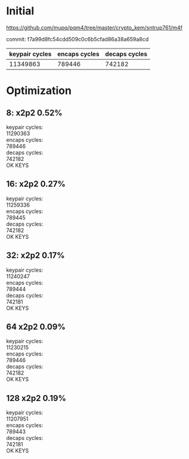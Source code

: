# Initial

https://github.com/mupq/pqm4/tree/master/crypto_kem/sntrup761/m4f

commit: f7a99d8fc54cdd509c0c6b5cfad86a38a659a8cd

|keypair cycles|encaps cycles|decaps cycles|
|---|---|---|
|11349863|789446|742182|

# Optimization
## 8: x2p2 0.52%
keypair cycles:                          
11290363                                 
encaps cycles:                           
789446                                   
decaps cycles:                           
742182                                   
OK KEYS 

## 16: x2p2 0.27%
keypair cycles:                          
11259336                                 
encaps cycles:                           
789445                                   
decaps cycles:                           
742182                                   
OK KEYS

## 32: x2p2 0.17%
keypair cycles:                          
11240247                                 
encaps cycles:                           
789444                                   
decaps cycles:                           
742181                                   
OK KEYS

## 64 x2p2 0.09%
keypair cycles:                                      
11230215                                  
encaps cycles:                                       
789446                                               
decaps cycles:                                       
742182                                               
OK KEYS 

## 128 x2p2 0.19%
keypair cycles:                                          
11207951                                                 
encaps cycles:                                           
789443                                                   
decaps cycles:                                           
742181                                                   
OK KEYS